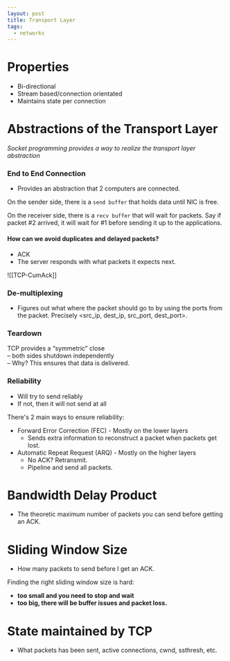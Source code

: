 ```yaml
---
layout: post
title: Transport Layer
tags:
  - networks
---
```

# Properties

- Bi-directional
- Stream based/connection orientated
- Maintains state per connection

# Abstractions of the Transport Layer

*Socket programming provides a way to realize the transport layer abstraction*

### End to End Connection
- Provides an abstraction that 2 computers are connected.

On the sender side, there is a `send buffer` that holds data until NIC is free.

On the receiver side, there is a `recv buffer` that will wait for packets. Say if packet #2 arrived, it will wait for #1 before sending it up to the applications.

#### How can we avoid duplicates and delayed packets?
- ACK
- The server responds with what packets it expects next.

![[TCP-CumAck]]

### De-multiplexing
- Figures out what where the packet should go to by using 
the ports from the packet. Precisely <src_ip, dest_ip, src_port, dest_port>.

### Teardown

TCP provides a “symmetric” close  
– both sides shutdown independently  
– Why? This ensures that data is delivered.

### Reliability

- Will try to send reliably 
- If not, then it will not send at all

There's 2 main ways to ensure reliability:
- Forward Error Correction (FEC) - Mostly on the lower layers
	- Sends extra information to reconstruct a packet when packets get lost.
- Automatic Repeat Request (ARQ) - Mostly on the higher layers
	- No ACK? Retransmit.
	- Pipeline and send all packets.

# Bandwidth Delay Product
- The theoretic maximum number of packets you can send before getting an ACK.

# Sliding Window Size
- How many packets to send before I get an ACK.

Finding the right sliding window size is hard: 
- **too small and you need to stop and wait**
- **too big, there will be buffer issues and packet loss.**

# State maintained by TCP
- What packets has been sent, active connections, cwnd, ssthresh, etc.


